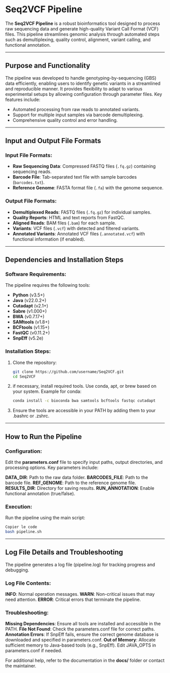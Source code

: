 # Seq2VCF Pipeline

The **Seq2VCF Pipeline** is a robust bioinformatics tool designed to process raw sequencing data and generate high-quality Variant Call Format (VCF) files. This pipeline streamlines genomic analysis through automated steps such as demultiplexing, quality control, alignment, variant calling, and functional annotation.

---

## Purpose and Functionality

The pipeline was developed to handle genotyping-by-sequencing (GBS) data efficiently, enabling users to identify genetic variants in a streamlined and reproducible manner. It provides flexibility to adapt to various experimental setups by allowing configuration through parameter files. Key features include:  
- Automated processing from raw reads to annotated variants.  
- Support for multiple input samples via barcode demultiplexing.  
- Comprehensive quality control and error handling.  

---

## Input and Output File Formats

### Input File Formats:
- **Raw Sequencing Data**: Compressed FASTQ files (`.fq.gz`) containing sequencing reads.  
- **Barcode File**: Tab-separated text file with sample barcodes (`barcodes.txt`).  
- **Reference Genome**: FASTA format file (`.fa`) with the genome sequence.  

### Output File Formats:
- **Demultiplexed Reads**: FASTQ files (`.fq.gz`) for individual samples.  
- **Quality Reports**: HTML and text reports from FastQC.  
- **Aligned Reads**: BAM files (`.bam`) for each sample.  
- **Variants**: VCF files (`.vcf`) with detected and filtered variants.  
- **Annotated Variants**: Annotated VCF files (`.annotated.vcf`) with functional information (if enabled).  

---

## Dependencies and Installation Steps

### Software Requirements:
The pipeline requires the following tools:
- **Python** (v3.5+)
- **Java** (v22.0.2+)
- **Cutadapt** (v2.1+)
- **Sabre** (v1.000+)
- **BWA** (v0.7.17+)
- **SAMtools** (v1.8+)
- **BCFtools** (v1.15+)
- **FastQC** (v0.11.2+)
- **SnpEff** (v5.2e)

### Installation Steps:
1. Clone the repository:
   ```bash
   git clone https://github.com/username/Seq2VCF.git
   cd Seq2VCF
   ```
2. if necessary, install required tools.  Use conda, apt, or brew based on your system. Example for conda:
     ```bash
   conda install -c bioconda bwa samtools bcftools fastqc cutadapt
   ```
3. Ensure the tools are accessible in your PATH by adding them to your .bashrc or .zshrc.

---
## How to Run the Pipeline
### Configuration:
Edit the **parameters.conf** file to specify input paths, output directories, and processing options. Key parameters include:

**DATA_DIR**: Path to the raw data folder.
**BARCODES_FILE**: Path to the barcode file.
**REF_GENOME**: Path to the reference genome file.
**RESULTS_DIR**: Directory for saving results.
**RUN_ANNOTATION**: Enable functional annotation (true/false).
### Execution:
Run the pipeline using the main script:

```bash
Copier le code
bash pipeline.sh
```
---
## Log File Details and Troubleshooting
The pipeline generates a log file (pipeline.log) for tracking progress and debugging.

### Log File Contents:
**INFO**: Normal operation messages.
**WARN**: Non-critical issues that may need attention.
**ERROR**: Critical errors that terminate the pipeline.
### Troubleshooting:
**Missing Dependencies**: Ensure all tools are installed and accessible in the PATH.
**File Not Found**: Check the parameters.conf file for correct paths.
**Annotation Errors**: If SnpEff fails, ensure the correct genome database is downloaded and specified in parameters.conf.
**Out of Memory**: Allocate sufficient memory to Java-based tools (e.g., SnpEff). Edit JAVA_OPTS in parameters.conf if needed.

For additional help, refer to the documentation in the **docs/** folder or contact the maintainer.
